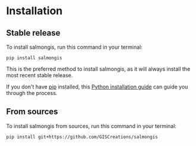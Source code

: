 # Installation

## Stable release

To install salmongis, run this command in your terminal:

```
pip install salmongis
```

This is the preferred method to install salmongis, as it will always install the most recent stable release.

If you don't have [pip](https://pip.pypa.io) installed, this [Python installation guide](http://docs.python-guide.org/en/latest/starting/installation/) can guide you through the process.

## From sources

To install salmongis from sources, run this command in your terminal:

```
pip install git+https://github.com/GISCreations/salmongis
```
